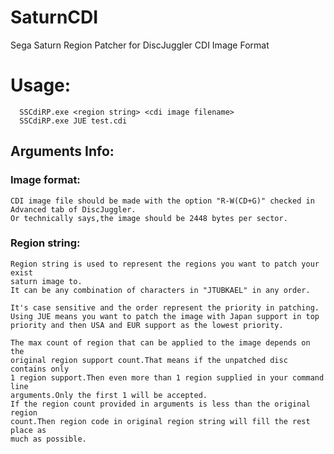 # SaturnCDI
Sega Saturn Region Patcher for DiscJuggler CDI Image Format

# Usage:
      SSCdiRP.exe <region string> <cdi image filename>
      SSCdiRP.exe JUE test.cdi

## Arguments Info:
### Image format:
    CDI image file should be made with the option "R-W(CD+G)" checked in Advanced tab of DiscJuggler.
    Or technically says,the image should be 2448 bytes per sector.

### Region string:
    Region string is used to represent the regions you want to patch your exist
    saturn image to.
    It can be any combination of characters in "JTUBKAEL" in any order.
    
    It's case sensitive and the order represent the priority in patching.
    Using JUE means you want to patch the image with Japan support in top
    priority and then USA and EUR support as the lowest priority.
    
    The max count of region that can be applied to the image depends on the 
    original region support count.That means if the unpatched disc contains only
    1 region support.Then even more than 1 region supplied in your command line
    arguments.Only the first 1 will be accepted.
    If the region count provided in arguments is less than the original region
    count.Then region code in original region string will fill the rest place as
    much as possible.
